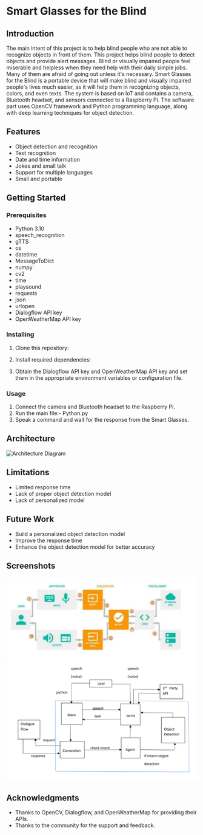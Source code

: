 # Smart Glasses for the Blind

## Introduction

The main intent of this project is to help blind people who are not able to recognize objects in front of them. This project helps blind people to detect objects and provide alert messages. Blind or visually impaired people feel miserable and helpless when they need help with their daily simple jobs. Many of them are afraid of going out unless it's necessary. Smart Glasses for the Blind is a portable device that will make blind and visually impaired people's lives much easier, as it will help them in recognizing objects, colors, and even texts. The system is based on IoT and contains a camera, Bluetooth headset, and sensors connected to a Raspberry Pi. The software part uses OpenCV framework and Python programming language, along with deep learning techniques for object detection.

## Features

- Object detection and recognition
- Text recognition
- Date and time information
- Jokes and small talk
- Support for multiple languages
- Small and portable

## Getting Started

### Prerequisites

- Python 3.10
- speech_recognition
- gTTS
- os
- datetime
- MessageToDict
- numpy
- cv2
- time
- playsound
- requests
- json
- urlopen
- Dialogflow API key
- OpenWeatherMap API key

### Installing

1. Clone this repository:

2. Install required dependencies:

3. Obtain the Dialogflow API key and OpenWeatherMap API key and set them in the appropriate environment variables or configuration file.

### Usage

1. Connect the camera and Bluetooth headset to the Raspberry Pi.
2. Run the main file:- Python.py
3. Speak a command and wait for the response from the Smart Glasses.

## Architecture

![Architecture Diagram](/images/architecture.png)

## Limitations

- Limited response time
- Lack of proper object detection model
- Lack of personalized model

## Future Work

- Build a personalized object detection model
- Improve the response time
- Enhance the object detection model for better accuracy

## Screenshots

![Screenshot 1](/Screenshots/Architecture-1.png)
![Screenshot 1](/Screenshots/Architecture-2.png)

## Acknowledgments

- Thanks to OpenCV, Dialogflow, and OpenWeatherMap for providing their APIs.
- Thanks to the community for the support and feedback.
  

